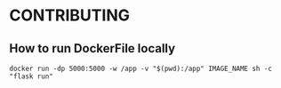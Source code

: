 # CONTRIBUTING

## How to run DockerFile locally

```
docker run -dp 5000:5000 -w /app -v "$(pwd):/app" IMAGE_NAME sh -c "flask run"
```